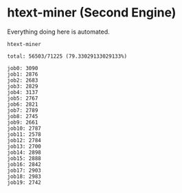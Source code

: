 # htext-miner (Second Engine)

Everything doing here is automated.

```
htext-miner

total: 56503/71225 (79.33029133029133%)

job0: 3090
job1: 2876
job2: 2683
job3: 2829
job4: 3137
job5: 2767
job6: 2821
job7: 2789
job8: 2745
job9: 2661
job10: 2787
job11: 2578
job12: 2784
job13: 2700
job14: 2898
job15: 2888
job16: 2842
job17: 2903
job18: 2983
job19: 2742
```